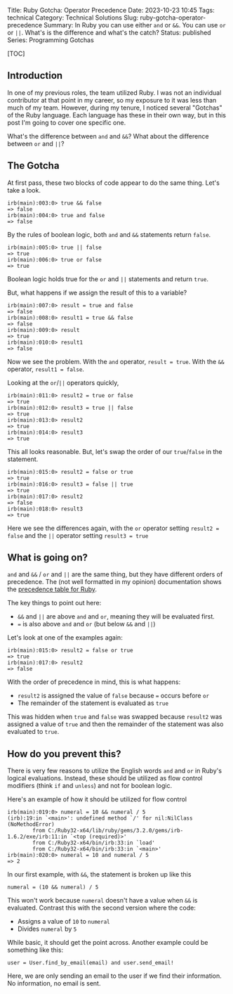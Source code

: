 Title: Ruby Gotcha: Operator Precedence
Date: 2023-10-23 10:45
Tags: technical
Category: Technical Solutions
Slug: ruby-gotcha-operator-precedence
Summary: In Ruby you can use either `and` or `&&`. You can use `or` or `||`. What's is the difference and what's the catch? 
Status: published
Series: Programming Gotchas

[TOC]

## Introduction

In one of my previous roles, the team utilized Ruby. I was not an individual contributor at that point in my career, so my exposure to it was less than much of my team. However, during my tenure, I noticed several "Gotchas" of the Ruby language. Each language has these in their own way, but in this post I'm going to cover one specific one.

What's the difference between `and` and `&&`? What about the difference between `or` and `||`?

## The Gotcha

At first pass, these two blocks of code appear to do the same thing. Let's take a look.

    irb(main):003:0> true && false
    => false
    irb(main):004:0> true and false
    => false

By the rules of boolean logic, both `and` and `&&` statements return `false`.

    irb(main):005:0> true || false
    => true
    irb(main):006:0> true or false
    => true

Boolean logic holds true for the `or` and `||` statements and return `true`.

But, what happens if we assign the result of this to a variable?

    irb(main):007:0> result = true and false
    => false
    irb(main):008:0> result1 = true && false
    => false
    irb(main):009:0> result
    => true
    irb(main):010:0> result1
    => false

Now we see the problem. With the `and` operator, `result = true`. With the `&&` operator, `result1 = false`. 

Looking at the `or`/`||` operators quickly,


    irb(main):011:0> result2 = true or false
    => true
    irb(main):012:0> result3 = true || false
    => true
    irb(main):013:0> result2
    => true
    irb(main):014:0> result3
    => true

This all looks reasonable. But, let's swap the order of our `true`/`false` in the statement.

    irb(main):015:0> result2 = false or true
    => true
    irb(main):016:0> result3 = false || true
    => true
    irb(main):017:0> result2
    => false
    irb(main):018:0> result3
    => true

Here we see the differences again, with the `or` operator setting `result2 = false` and the `||` operator setting `result3 = true`

## What is going on?

`and` and `&&` / `or` and `||` are the same thing, but they have different orders of precedence. The (not well formatted in my opinion) documentation shows the [precedence table for Ruby][1].

The key things to point out here:

 * `&&` and `||` are above `and` and `or`, meaning they will be evaluated first.
 * `=` is also above `and` and `or` (but below `&&` and `||`)

Let's look at one of the examples again:

    irb(main):015:0> result2 = false or true
    => true
    irb(main):017:0> result2
    => false

With the order of precedence in mind, this is what happens:

 * `result2` is assigned the value of `false` because `=` occurs before `or`
 * The remainder of the statement is evaluated as `true`

This was hidden when `true` and `false` was swapped because `result2` was assigned a value of `true` and then the remainder of the statement was also evaluated to `true`.

## How do you prevent this?

There is very few reasons to utilize the English words `and` and `or` in Ruby's logical evaluations. Instead, these should be utilized as flow control modifiers (think `if` and `unless`) and not for boolean logic. 

Here's an example of how it should be utilized for flow control

    irb(main):019:0> numeral = 10 && numeral / 5
    (irb):19:in `<main>': undefined method `/' for nil:NilClass (NoMethodError)
            from C:/Ruby32-x64/lib/ruby/gems/3.2.0/gems/irb-1.6.2/exe/irb:11:in `<top (required)>'
            from C:/Ruby32-x64/bin/irb:33:in `load'
            from C:/Ruby32-x64/bin/irb:33:in `<main>'
    irb(main):020:0> numeral = 10 and numeral / 5
    => 2

In our first example, with `&&`, the statement is broken up like this

    numeral = (10 && numeral) / 5

This won't work because `numeral` doesn't have a value when `&&` is evaluated. Contrast this with the second version where the code:

 * Assigns a value of `10` to `numeral` 
 * Divides `numeral` by `5`

While basic, it should get the point across. Another example could be something like this:

    user = User.find_by_email(email) and user.send_email!

Here, we are only sending an email to the user if we find their information. No information, no email is sent. 


 [1]: https://docs.ruby-lang.org/en/3.2/syntax/precedence_rdoc.html